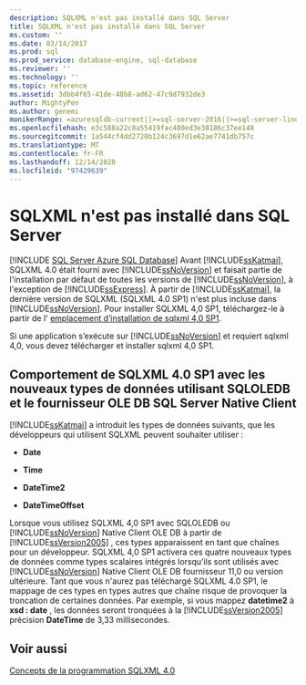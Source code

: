 ```yaml
---
description: SQLXML n'est pas installé dans SQL Server
title: SQLXML n'est pas installé dans SQL Server
ms.custom: ''
ms.date: 03/14/2017
ms.prod: sql
ms.prod_service: database-engine, sql-database
ms.reviewer: ''
ms.technology: ''
ms.topic: reference
ms.assetid: 3dbb4f65-41de-48b8-ad62-47c9d7932de3
author: MightyPen
ms.author: genemi
monikerRange: =azuresqldb-current||>=sql-server-2016||>=sql-server-linux-2017||=azuresqldb-mi-current
ms.openlocfilehash: e3c588a22c8a55419fac480ed3e38186c37ee148
ms.sourcegitcommit: 1a544cf4dd2720b124c3697d1e62ae7741db757c
ms.translationtype: MT
ms.contentlocale: fr-FR
ms.lasthandoff: 12/14/2020
ms.locfileid: "97429639"
---
```

# <a name="sqlxml-is-not-installed-in-sql-server"></a>SQLXML n'est pas installé dans SQL Server
[!INCLUDE [SQL Server Azure SQL Database](../../includes/applies-to-version/sql-asdb.md)]
  Avant [!INCLUDE[ssKatmai](../../includes/sskatmai-md.md)], SQLXML 4.0 était fourni avec [!INCLUDE[ssNoVersion](../../includes/ssnoversion-md.md)] et faisait partie de l'installation par défaut de toutes les versions de [!INCLUDE[ssNoVersion](../../includes/ssnoversion-md.md)], à l'exception de [!INCLUDE[ssExpress](../../includes/ssexpress-md.md)]. À partir de [!INCLUDE[ssKatmai](../../includes/sskatmai-md.md)], la dernière version de SQLXML (SQLXML 4.0 SP1) n'est plus incluse dans [!INCLUDE[ssNoVersion](../../includes/ssnoversion-md.md)]. Pour installer SQLXML 4,0 SP1, téléchargez-le à partir de l' [emplacement d’installation de sqlxml 4,0 SP1](https://www.microsoft.com/download/details.aspx?id=30403).  
  
 Si une application s’exécute sur [!INCLUDE[ssNoVersion](../../includes/ssnoversion-md.md)] et requiert sqlxml 4,0, vous devez télécharger et installer sqlxml 4,0 SP1.  
  
## <a name="sqlxml-40-sp1-behavior-with-new-data-types-using-sqloledb-and-sql-server-native-client-ole-db-provider"></a>Comportement de SQLXML 4.0 SP1 avec les nouveaux types de données utilisant SQLOLEDB et le fournisseur OLE DB SQL Server Native Client  
 [!INCLUDE[ssKatmai](../../includes/sskatmai-md.md)] a introduit les types de données suivants, que les développeurs qui utilisent SQLXML peuvent souhaiter utiliser :  
  
-   **Date**  
  
-   **Time**  
  
-   **DateTime2**  
  
-   **DateTimeOffset**  
  
 Lorsque vous utilisez SQLXML 4,0 SP1 avec SQLOLEDB ou [!INCLUDE[ssNoVersion](../../includes/ssnoversion-md.md)] Native Client OLE DB à partir de [!INCLUDE[ssVersion2005](../../includes/ssversion2005-md.md)] , ces types apparaissent en tant que chaînes pour un développeur. SQLXML 4,0 SP1 activera ces quatre nouveaux types de données comme types scalaires intégrés lorsqu’ils sont utilisés avec [!INCLUDE[ssNoVersion](../../includes/ssnoversion-md.md)] Native Client OLE DB fournisseur 11,0 ou version ultérieure. Tant que vous n'aurez pas téléchargé SQLXML 4.0 SP1, le mappage de ces types en types autres que chaîne risque de provoquer la troncation de certaines données. Par exemple, si vous mappez **datetime2** à **xsd : date** , les données seront tronquées à la [!INCLUDE[ssVersion2005](../../includes/ssversion2005-md.md)] précision **DateTime** de 3,33 millisecondes.  
  
## <a name="see-also"></a>Voir aussi  
 [Concepts de la programmation SQLXML 4.0](../../relational-databases/sqlxml/sqlxml-4-0-programming-concepts.md)  
  
  
